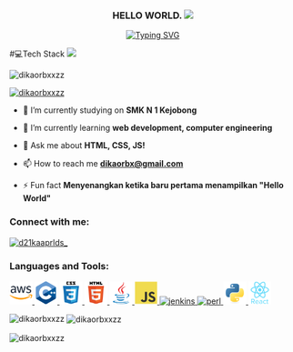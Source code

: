 <h3 align="center">
  HELLO WORLD.
  <img src="https://media.giphy.com/media/hvRJCLFzcasrR4ia7z/giphy.gif" width="28">
</h3>
<p align="center">
  <a href="https://git.io/typing-svg"><img src="https://readme-typing-svg.herokuapp.com?font=Fira+Code&pause=1000&color=08F700&width=435&lines=Hii+!+Welcome+To+My+GitHub+Profile.;My+name+is+Nobi+Nobii;I+am+a+student+in+SMK+N+1+Kejobong+;Nobii+is+my+fav+char+from+Doraemon" alt="Typing SVG" /></a>
</p>

#💻Tech Stack <img src="https://media2.giphy.com/media/QssGEmpkyEOhBCb7e1/giphy.gif" width="36">
<p align="left"> <img src="https://komarev.com/ghpvc/?username=dikaorbxxzz&label=Profile%20views&color=0e75b6&style=flat" alt="dikaorbxxzz" /> </p>

<p align="left"> <a href="https://github.com/ryo-ma/github-profile-trophy"><img src="https://github-profile-trophy.vercel.app/?username=dikaorbxxzz" alt="dikaorbxxzz" /></a> </p>

- 🔭 I’m currently studying on **SMK N 1 Kejobong**

- 🌱 I’m currently learning **web development, computer engineering**

- 💬 Ask me about **HTML, CSS, JS!**

- 📫 How to reach me **dikaorbx@gmail.com**

- ⚡ Fun fact **Menyenangkan ketika baru pertama menampilkan "Hello World"**

<h3 align="left">Connect with me:</h3>
<p align="left">
<a href="https://instagram.com/d21kaaprlds_" target="blank"><img align="center" src="https://raw.githubusercontent.com/rahuldkjain/github-profile-readme-generator/master/src/images/icons/Social/instagram.svg" alt="d21kaaprlds_" height="30" width="40" /></a>
</p>

<h3 align="left">Languages and Tools:</h3>
<p align="left"> <a href="https://aws.amazon.com" target="_blank" rel="noreferrer"> <img src="https://raw.githubusercontent.com/devicons/devicon/master/icons/amazonwebservices/amazonwebservices-original-wordmark.svg" alt="aws" width="40" height="40"/> </a> <a href="https://www.w3schools.com/cpp/" target="_blank" rel="noreferrer"> <img src="https://raw.githubusercontent.com/devicons/devicon/master/icons/cplusplus/cplusplus-original.svg" alt="cplusplus" width="40" height="40"/> </a> <a href="https://www.w3schools.com/css/" target="_blank" rel="noreferrer"> <img src="https://raw.githubusercontent.com/devicons/devicon/master/icons/css3/css3-original-wordmark.svg" alt="css3" width="40" height="40"/> </a> <a href="https://www.w3.org/html/" target="_blank" rel="noreferrer"> <img src="https://raw.githubusercontent.com/devicons/devicon/master/icons/html5/html5-original-wordmark.svg" alt="html5" width="40" height="40"/> </a> <a href="https://www.java.com" target="_blank" rel="noreferrer"> <img src="https://raw.githubusercontent.com/devicons/devicon/master/icons/java/java-original.svg" alt="java" width="40" height="40"/> </a> <a href="https://developer.mozilla.org/en-US/docs/Web/JavaScript" target="_blank" rel="noreferrer"> <img src="https://raw.githubusercontent.com/devicons/devicon/master/icons/javascript/javascript-original.svg" alt="javascript" width="40" height="40"/> </a> <a href="https://www.jenkins.io" target="_blank" rel="noreferrer"> <img src="https://www.vectorlogo.zone/logos/jenkins/jenkins-icon.svg" alt="jenkins" width="40" height="40"/> </a> <a href="https://www.perl.org/" target="_blank" rel="noreferrer"> <img src="https://api.iconify.design/logos-perl.svg" alt="perl" width="40" height="40"/> </a> <a href="https://www.python.org" target="_blank" rel="noreferrer"> <img src="https://raw.githubusercontent.com/devicons/devicon/master/icons/python/python-original.svg" alt="python" width="40" height="40"/> </a> <a href="https://reactjs.org/" target="_blank" rel="noreferrer"> <img src="https://raw.githubusercontent.com/devicons/devicon/master/icons/react/react-original-wordmark.svg" alt="react" width="40" height="40"/> </a> </p>

<p><img align="left" src="https://github-readme-stats.vercel.app/api/top-langs?username=dikaorbxxzz&show_icons=true&locale=en&layout=compact" alt="dikaorbxxzz" /></p>

<p>&nbsp;<img align="center" src="https://github-readme-stats.vercel.app/api?username=dikaorbxxzz&show_icons=true&locale=en" alt="dikaorbxxzz" /></p>

<p><img align="center" src="https://github-readme-streak-stats.herokuapp.com/?user=dikaorbxxzz&" alt="dikaorbxxzz" /></p>
